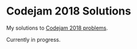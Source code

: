 # Codejam 2018 Solutions

My solutions to [Codejam 2018 problems](https://codejam.withgoogle.com/2018/challenges).

Currently in progress.
